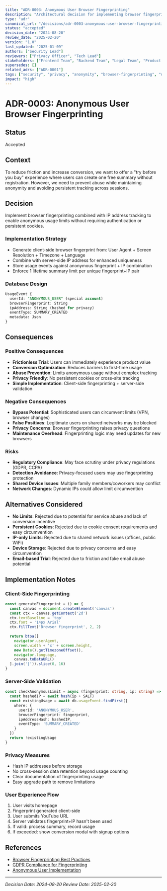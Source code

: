 ```yaml
---
title: "ADR-0003: Anonymous User Browser Fingerprinting"
description: "Architectural decision for implementing browser fingerprinting to enable anonymous usage limits"
type: "adr"
canonical_url: "/decisions/adr-0003-anonymous-user-browser-fingerprinting"
status: "accepted"
decision_date: "2024-08-20"
review_date: "2025-02-20"
version: "1.0"
last_updated: "2025-01-09"
authors: ["Security Lead"]
reviewers: ["Privacy Officer", "Tech Lead"]
stakeholders: ["Frontend Team", "Backend Team", "Legal Team", "Product Team"]
supersedes: []
related_adrs: ["ADR-0001"]
tags: ["security", "privacy", "anonymity", "browser-fingerprinting", "usage-limits", "conversion"]
impact: "high"
---
```


# ADR-0003: Anonymous User Browser Fingerprinting

## Status

Accepted

## Context

To reduce friction and increase conversion, we want to offer a "try before you buy" experience
where users can create one free summary without registration. However, we need to prevent abuse while
maintaining anonymity and avoiding persistent tracking across sessions.

## Decision

Implement browser fingerprinting combined with IP address tracking to enable anonymous usage limits
without requiring authentication or persistent cookies.

### Implementation Strategy

- Generate client-side browser fingerprint from: User Agent + Screen Resolution + Timezone + Language
- Combine with server-side IP address for enhanced uniqueness
- Store usage events against anonymous fingerprint + IP combination
- Enforce 1 lifetime summary limit per unique fingerprint+IP pair

### Database Design

```sql
UsageEvent {
  userId: "ANONYMOUS_USER" (special account)
  browserFingerprint: String
  ipAddress: String (hashed for privacy)
  eventType: SUMMARY_CREATED
  metadata: Json
}
```

## Consequences

### Positive Consequences

- **Frictionless Trial**: Users can immediately experience product value
- **Conversion Optimization**: Reduces barriers to first-time usage
- **Abuse Prevention**: Limits anonymous usage without complex tracking
- **Privacy Friendly**: No persistent cookies or cross-site tracking
- **Simple Implementation**: Client-side fingerprinting + server-side validation

### Negative Consequences

- **Bypass Potential**: Sophisticated users can circumvent limits (VPN, browser changes)
- **False Positives**: Legitimate users on shared networks may be blocked
- **Privacy Concerns**: Browser fingerprinting raises privacy questions
- **Maintenance Overhead**: Fingerprinting logic may need updates for new browsers

### Risks

- **Regulatory Compliance**: May face scrutiny under privacy regulations (GDPR, CCPA)
- **Detection Avoidance**: Privacy-focused users may use fingerprinting protection
- **Shared Device Issues**: Multiple family members/coworkers may conflict
- **Network Changes**: Dynamic IPs could allow limit circumvention

## Alternatives Considered

- **No Limits**: Rejected due to potential for service abuse and lack of conversion incentive
- **Persistent Cookies**: Rejected due to cookie consent requirements and easy circumvention
- **IP-only Limits**: Rejected due to shared network issues (offices, public WiFi)
- **Device Storage**: Rejected due to privacy concerns and easy circumvention
- **Email-based Trial**: Rejected due to friction and fake email abuse potential

## Implementation Notes

### Client-Side Fingerprinting

```typescript
const generateFingerprint = () => {
  const canvas = document.createElement('canvas')
  const ctx = canvas.getContext('2d')
  ctx.textBaseline = 'top'
  ctx.font = '14px Arial'
  ctx.fillText('Browser fingerprint', 2, 2)
  
  return btoa([
    navigator.userAgent,
    screen.width + 'x' + screen.height,
    new Date().getTimezoneOffset(),
    navigator.language,
    canvas.toDataURL()
  ].join('|')).slice(0, 16)
}
```

### Server-Side Validation

```typescript
const checkAnonymousLimit = async (fingerprint: string, ip: string) => {
  const hashedIP = await hash(ip + SALT)
  const existingUsage = await db.usageEvent.findFirst({
    where: {
      userId: 'ANONYMOUS_USER',
      browserFingerprint: fingerprint,
      ipAddressHash: hashedIP,
      eventType: 'SUMMARY_CREATED'
    }
  })
  return !existingUsage
}
```

### Privacy Measures

- Hash IP addresses before storage
- No cross-session data retention beyond usage counting
- Clear documentation of fingerprinting usage
- Easy upgrade path to remove limitations

### User Experience Flow

1. User visits homepage
2. Fingerprint generated client-side
3. User submits YouTube URL
4. Server validates fingerprint+IP hasn't been used
5. If valid: process summary, record usage
6. If exceeded: show conversion modal with signup options

## References

- [Browser Fingerprinting Best Practices](https://developer.mozilla.org/en-US/docs/Web/API/Canvas_API/Tutorial/Pixel_manipulation_with_canvas)
- [GDPR Compliance for Fingerprinting](https://gdpr.eu/cookies/)
- [Anonymous User Implementation](../src/server/api/routers/summary.ts)

---

*Decision Date: 2024-08-20*
*Review Date: 2025-02-20*
